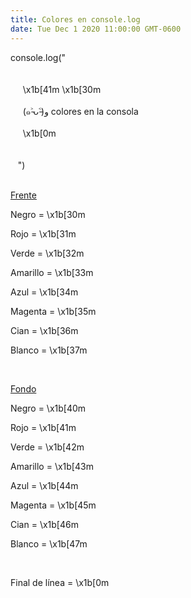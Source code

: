 ```yaml
---
title: Colores en console.log
date: Tue Dec 1 2020 11:00:00 GMT-0600
---
```


console.log("<br><br>
<br>
&nbsp;&nbsp;&nbsp;&nbsp;
\x1b[41m \x1b[30m 
<br>
<br>
&nbsp;&nbsp;&nbsp;&nbsp;
(๑˃̵ᴗ˂̵)و colores en la consola
<br>
<br>
&nbsp;&nbsp;&nbsp;&nbsp;
\x1b[0m
<br><br><br>
&nbsp;&nbsp;
")
<br><br>

<u>Frente</u>

Negro = \x1b[30m

Rojo = \x1b[31m

Verde = \x1b[32m

Amarillo = \x1b[33m

Azul = \x1b[34m

Magenta = \x1b[35m

Cian = \x1b[36m

Blanco = \x1b[37m

<br>

<u>Fondo</u>

Negro = \x1b[40m

Rojo = \x1b[41m

Verde = \x1b[42m

Amarillo = \x1b[43m

Azul = \x1b[44m

Magenta = \x1b[45m

Cian = \x1b[46m

Blanco = \x1b[47m

<br>

Final de línea = \x1b[0m
